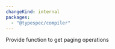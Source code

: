```yaml
---
changeKind: internal
packages:
  - "@typespec/compiler"
---
```


Provide function to get paging operations